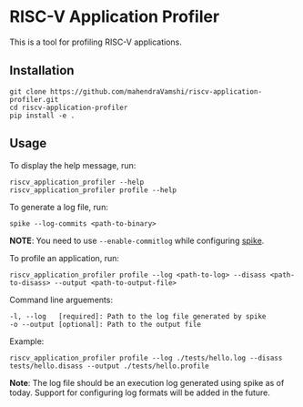 # RISC-V Application Profiler

This is a tool for profiling RISC-V applications.

## Installation

```shell
git clone https://github.com/mahendraVamshi/riscv-application-profiler.git
cd riscv-application-profiler
pip install -e .
```

## Usage

To display the help message, run:
```shell
riscv_application_profiler --help
riscv_application_profiler profile --help
```

To generate a log file, run:
```shell
spike --log-commits <path-to-binary>
```

**NOTE**: You need to use ``--enable-commitlog`` while configuring [spike](https://github.com/riscv-software-src/riscv-isa-sim#build-steps).

To profile an application, run:
```shell
riscv_application_profiler profile --log <path-to-log> --disass <path-to-disass> --output <path-to-output-file>
```

Command line arguements:

```text
-l, --log   [required]: Path to the log file generated by spike
-o --output [optional]: Path to the output file
```

Example:

```shell
riscv_application_profiler profile --log ./tests/hello.log --disass tests/hello.disass --output ./tests/hello.profile
```

**Note**: The log file should be an execution log generated using spike as of today. Support for configuring log formats will be added in the future.